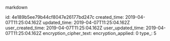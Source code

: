 markdown

id: 4e189b5ee79b44cf8047e26177bd247c
created_time: 2019-04-07T11:25:04.162Z
updated_time: 2019-04-07T11:25:04.162Z
user_created_time: 2019-04-07T11:25:04.162Z
user_updated_time: 2019-04-07T11:25:04.162Z
encryption_cipher_text: 
encryption_applied: 0
type_: 5
